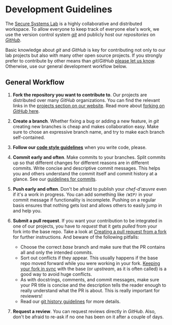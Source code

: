 # Development Guidelines

The [Secure Systems Lab](https://ssl.engineering.nyu.edu) is a highly
collaborative and distributed workspace. To allow everyone to keep track
of everyone else's work, we use the version control system
[*git*](https://git-scm.com/) and publicly host our *repositories* on
[*GitHub*](https://github.com/).

Basic knowledge about *git* and *GitHub* is key for contributing not only
to our lab projects but also with many other open source projects. If you
strongly prefer to contribute by other means than *git*/*GitHub* [please let us
know](https://ssl.engineering.nyu.edu/collaborate).
Otherwise, use our general development workflow below.

## General Workflow
1. **Fork the repository you want to contribute to**. Our projects are
distributed over many *GitHub* organizations. You can find the relevant
links in the
[projects section on our website](https://ssl.engineering.nyu.edu/projects).
Read more about
[forking on *GitHub* here](https://help.github.com/articles/fork-a-repo/).
1. **Create a branch**. Whether fixing a bug or adding a new feature, in *git*
creating new branches is cheap and makes collaboration easy. Make sure to
chose an expressive branch name, and try to make each branch self-contained.
1. **Follow our
[code style guidelines](https://github.com/secure-systems-lab/code-style-guidelines)**
when you write code, please.
1. **Commit early and often**. Make commits to your branches. Split commits
up so that different changes for different reasons are in different commits.
Write concise and descriptive commit messages. This helps you and others
understand the commit itself and commit history at a glance. See our
[guidelines for commits](commits.md).
1. **Push early and often**. Don't be afraid to publish your
*chef-d'œuvre* even if it's a work in progress. You can add something like
*`(WIP)`* in your commit message if functionality is incomplete. Pushing
on a regular basis ensures that nothing gets lost and allows others to
easily jump in and help you.
1. **Submit a pull request**. If you want your contribution to be
integrated in one of our projects, you have to *request* that it gets *pulled*
from your fork
into the base repo. Take a look at [Creating a pull request from a
fork](https://help.github.com/articles/creating-a-pull-request-from-a-fork/)
for further instructions. And beware of the following pitfalls:
    - Choose the correct *base* branch and make sure that the PR contains all
    and only the intended commits.
    - Sort out conflicts if they appear. This usually happens if the base
    repo moved forward while you were working in your fork. [Keeping your fork
    in sync](https://help.github.com/articles/syncing-a-fork/) with the base
    (or *upstream*, as it is often called) is a good way to avoid huge
    conflicts.
    - As with docstrings, comments, and commit messages, make
    sure your PR title is concise and the description tells the reader enough
    to really understand what the PR is about. This is really important for
    reviewers!
    - Read our [git history guidelines](git-history.md) for more details.

1. **Request a review**. You can request reviews directly in *GitHub*. Also,
don't be afraid to re-ask if no one has been on it after a couple of days.
